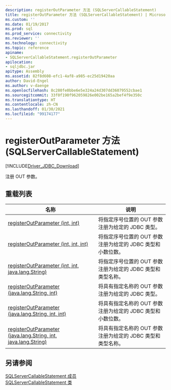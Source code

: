 ```yaml
---
description: registerOutParameter 方法 (SQLServerCallableStatement)
title: registerOutParameter 方法 (SQLServerCallableStatement) | Microsoft Docs
ms.custom: ''
ms.date: 01/19/2017
ms.prod: sql
ms.prod_service: connectivity
ms.reviewer: ''
ms.technology: connectivity
ms.topic: reference
apiname:
- SQLServerCallableStatement.registerOutParameter
apilocation:
- sqljdbc.jar
apitype: Assembly
ms.assetid: 82f8d608-efc1-4af8-a985-ec25d19420aa
author: David-Engel
ms.author: v-daenge
ms.openlocfilehash: 8c280fe0bbe6e5e324a24d307dd36079552cbae1
ms.sourcegitcommit: 33f0f190f962059826e002be165a2bef4f9e350c
ms.translationtype: HT
ms.contentlocale: zh-CN
ms.lasthandoff: 01/30/2021
ms.locfileid: "99174177"
---
```

# <a name="registeroutparameter-method-sqlservercallablestatement"></a>registerOutParameter 方法 (SQLServerCallableStatement)
[!INCLUDE[Driver_JDBC_Download](../../../includes/driver_jdbc_download.md)]

  注册 OUT 参数。  
  
## <a name="overload-list"></a>重载列表  
  
|名称|说明|  
|----------|-----------------|  
|[registerOutParameter (int, int)](../../../connect/jdbc/reference/registeroutparameter-method-int-int.md)|将指定序号位置的 OUT 参数注册为给定的 JDBC 类型。|  
|[registerOutParameter (int, int, int)](../../../connect/jdbc/reference/registeroutparameter-method-int-int-int.md)|将指定序号位置的 OUT 参数注册为给定的 JDBC 类型和小数位数。|  
|[registerOutParameter (int, int, java.lang.String)](../../../connect/jdbc/reference/registeroutparameter-method-int-int-java-lang-string.md)|将指定序号位置的 OUT 参数注册为给定的 JDBC 类型和类型名称。|  
|[registerOutParameter (java.lang.String, int)](../../../connect/jdbc/reference/registeroutparameter-method-java-lang-string-int.md)|将具有指定名称的 OUT 参数注册为给定的 JDBC 类型。|  
|[registerOutParameter (java.lang.String, int, int)](../../../connect/jdbc/reference/registeroutparameter-method-java-lang-string-int-int.md)|将具有指定名称的 OUT 参数注册为给定的 JDBC 类型和小数位数。|  
|[registerOutParameter (java.lang.String, int, java.lang.String)](../../../connect/jdbc/reference/registeroutparameter-method-java-lang-string-int-java-lang-string.md)|将具有指定名称的 OUT 参数注册为给定的 JDBC 类型和类型名称。|  
  
## <a name="see-also"></a>另请参阅  
 [SQLServerCallableStatement 成员](../../../connect/jdbc/reference/sqlservercallablestatement-members.md)   
 [SQLServerCallableStatement 类](../../../connect/jdbc/reference/sqlservercallablestatement-class.md)  
  
  
